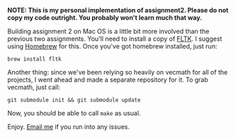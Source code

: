 **NOTE: This is my personal implementation of assignment2. Please do not copy 
        my code outright. You probably won't learn much that way.**

Building assignment 2 on Mac OS is a little bit more involved than the previous
two assignments. You'll need to install a copy of [FLTK](http://www.fltk.org/).
I suggest using [Homebrew](http://mxcl.github.com/homebrew/) for this. Once
you've got homebrew installed, just run:
```
brew install fltk
```

Another thing: since we've been relying so heavily on vecmath for all of the
projects, I went ahead and made a separate repository for it. To grab vecmath,
just call:
```
git submodule init && git submodule update
```

Now, you should be able to call `make` as usual.

Enjoy. [Email me](ethanis@mit.edu) if you run into any issues.
